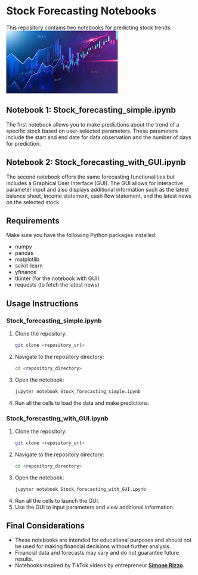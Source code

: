 # Stock Forecasting Notebooks

This repository contains two notebooks for predicting stock trends.<br>
![alt text](Image.jpg)

## Notebook 1: Stock_forecasting_simple.ipynb

The first notebook allows you to make predictions about the trend of a specific stock based on user-selected parameters. These parameters include the start and end date for data observation and the number of days for prediction.

## Notebook 2: Stock_forecasting_with_GUI.ipynb

The second notebook offers the same forecasting functionalities but includes a Graphical User Interface (GUI). The GUI allows for interactive parameter input and also displays additional information such as the latest balance sheet, income statement, cash flow statement, and the latest news on the selected stock.

## Requirements

Make sure you have the following Python packages installed:
+ numpy
+ pandas
+ matplotlib
+ scikit-learn
+ yfinance
+ tkinter (for the notebook with GUI)
+ requests (to fetch the latest news)

## Usage Instructions

### Stock_forecasting_simple.ipynb

1. Clone the repository:
    ```sh
    git clone <repository_url>
    ```
2. Navigate to the repository directory:
    ```sh
    cd <repository_directory>
    ```
3. Open the notebook:
    ```sh
    jupyter notebook Stock_forecasting_simple.ipynb
    ```
4. Run all the cells to load the data and make predictions.

### Stock_forecasting_with_GUI.ipynb

1. Clone the repository:
    ```sh
    git clone <repository_url>
    ```
2. Navigate to the repository directory:
    ```sh
    cd <repository_directory>
    ```
3. Open the notebook:
    ```sh
    jupyter notebook Stock_forecasting_with_GUI.ipynb
    ```
4. Run all the cells to launch the GUI.
5. Use the GUI to input parameters and view additional information.

## Final Considerations

+ These notebooks are intended for educational purposes and should not be used for making financial decisions without further analysis.
+ Financial data and forecasts may vary and do not guarantee future results.
+ Notebooks inspired by TikTok videos by entrepreneur [**Simone Rizzo**](https://www.linkedin.com/in/simonerizzo98/).
